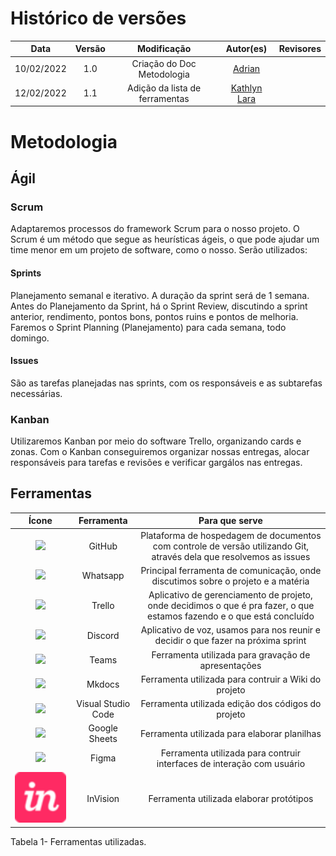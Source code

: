 # Histórico de versões
|     Data     | Versão |     Modificação   | Autor(es)  |    Revisores   |
|      :--:    | :----: |     :-------:     | :-------:  | :-------:  |
|   10/02/2022 |   1.0  | Criação do Doc Metodologia|[Adrian](github.com/SwampTG)|[]()|
|   12/02/2022 |   1.1  | Adição da lista de ferramentas | [Kathlyn Lara](github.com/klmurussi) | []() |

# Metodologia

## Ágil

### Scrum

Adaptaremos processos do framework Scrum para o nosso projeto. O Scrum é um método que segue as heurísticas ágeis, o que pode ajudar um time menor em um projeto de software, como o nosso. Serão utilizados:

#### Sprints

Planejamento semanal e iterativo. A duração da sprint será de 1 semana. Antes do Planejamento da Sprint, há o Sprint Review, discutindo a sprint anterior, rendimento, pontos bons, pontos ruins e pontos de melhoria. Faremos o Sprint Planning (Planejamento) para cada semana, todo domingo.

#### Issues

São as tarefas planejadas nas sprints, com os responsáveis e as subtarefas necessárias.

### Kanban

Utilizaremos Kanban por meio do software Trello, organizando cards e zonas. Com o Kanban conseguiremos organizar nossas entregas, alocar responsáveis para tarefas e revisões e verificar gargálos nas entregas.

## Ferramentas

| Ícone |  Ferramenta  |  Para que serve  | 
| :-: | :-: | :-: |
|<img src="./../assets/img/logo-github.jpg" width="200">| GitHub | Plataforma de hospedagem de documentos com controle de versão utilizando Git, através dela que resolvemos as issues |
|<img src="./../assets/img/logo-whatsapp.jpg" width="200">| Whatsapp | Principal ferramenta de comunicação, onde discutimos sobre o projeto e a matéria |
|<img src="./../assets/img/logo-trello.jpg" width="200">| Trello | Aplicativo de gerenciamento de projeto, onde decidimos o que é pra fazer, o que estamos fazendo e o que está concluído |
|<img src="./../assets/img/logo-discord.jpg" width="200">| Discord | Aplicativo de voz, usamos para nos reunir e decidir o que fazer na próxima sprint |
|<img src="./../assets/img/logo-teams.png" width="200">| Teams | Ferramenta utilizada para gravação de apresentações   |
|<img src="./../assets/img/logo-mkdocs.png" width="200">| Mkdocs | Ferramenta utilizada para contruir a Wiki do projeto   |
|<img src="./../assets/img/logo-vscode.png" width="200">| Visual Studio Code  | Ferramenta utilizada edição dos códigos do projeto|
|<img src="./../assets/img/logo-sheets.png" width="200">| Google Sheets | Ferramenta utilizada para elaborar planilhas   |
|<img src="./../assets/img/logo-figma.png" width="200">| Figma | Ferramenta utilizada para contruir interfaces de interação com usuário   |
|<img src="/assets/img/logo-invision.png" width="200">| InVision | Ferramenta utilizada elaborar protótipos   |

<figcaption>Tabela 1- Ferramentas utilizadas.</figcaption>
